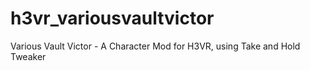 # h3vr_variousvaultvictor
Various Vault Victor - A Character Mod for H3VR, using Take and Hold Tweaker
